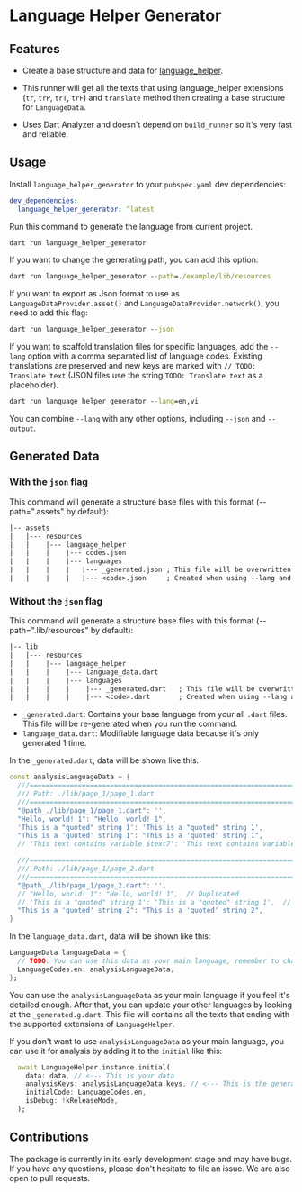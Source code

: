 # Language Helper Generator

## Features

* Create a base structure and data for [language_helper](https://pub.dev/packages/language_helper).

* This runner will get all the texts that using language_helper extensions (`tr`, `trP`, `trT`, `trF`) and `translate` method then creating a base structure for `LanguageData`.

* Uses Dart Analyzer and doesn't depend on `build_runner` so it's very fast and reliable.

## Usage

Install `language_helper_generator` to your `pubspec.yaml` dev dependencies:

``` yaml
dev_dependencies:
  language_helper_generator: ^latest
```

Run this command to generate the language from current project.

``` cmd
dart run language_helper_generator
```

If you want to change the generating path, you can add this option:

``` cmd
dart run language_helper_generator --path=./example/lib/resources
```

If you want to export as Json format to use as `LanguageDataProvider.asset()` and `LanguageDataProvider.network()`, you need to add this flag:

```cmd
dart run language_helper_generator --json
```

If you want to scaffold translation files for specific languages, add the `--lang` option with a comma separated list of language codes. Existing translations are preserved and new keys are marked with `// TODO: Translate text` (JSON files use the string `TODO: Translate text` as a placeholder).

```cmd
dart run language_helper_generator --lang=en,vi
```

You can combine `--lang` with any other options, including `--json` and `--output`.

## Generated Data

### With the `json` flag

This command will generate a structure base files with this format (--path=".assets" by default):

``` txt
|-- assets
|   |--- resources
|   |    |--- language_helper
|   |    |    |--- codes.json
|   |    |    |--- languages
|   |    |    |   |--- _generated.json ; This file will be overwritten when re-generating
|   |    |    |   |--- <code>.json     ; Created when using --lang and keeps your edits
```

### Without the `json` flag

This command will generate a structure base files with this format (--path=".lib/resources" by default):

``` txt
|-- lib
|   |--- resources
|   |    |--- language_helper
|   |    |    |--- language_data.dart
|   |    |    |--- languages
|   |    |    |    |--- _generated.dart   ; This file will be overwritten when re-generating
|   |    |    |    |--- <code>.dart       ; Created when using --lang and keeps your edits
```

* `_generated.dart`: Contains your base language from your all `.dart` files. This file will be re-generated when you run the command.
* `language_data.dart`: Modifiable language data because it's only generated 1 time.

In the `_generated.dart`, data will be shown like this:

``` dart
const analysisLanguageData = {
  ///===========================================================================
  /// Path: ./lib/page_1/page_1.dart
  ///===========================================================================
  "@path_./lib/page_1/page_1.dart": '',
  "Hello, world! 1": "Hello, world! 1",
  'This is a "quoted" string 1': 'This is a "quoted" string 1',
  "This is a 'quoted' string 1": "This is a 'quoted' string 1",
  // 'This text contains variable $text7': 'This text contains variable $text7',  // Contains variable

  ///===========================================================================
  /// Path: ./lib/page_1/page_2.dart
  ///===========================================================================
  "@path_./lib/page_1/page_2.dart": '',
  // "Hello, world! 1": "Hello, world! 1",  // Duplicated
  // 'This is a "quoted" string 1': 'This is a "quoted" string 1',  // Duplicated
  "This is a 'quoted' string 2": "This is a 'quoted' string 2",
}
```

In the `language_data.dart`, data will be shown like this:

``` dart
LanguageData languageData = {
  // TODO: You can use this data as your main language, remember to change this code to your base language code
  LanguageCodes.en: analysisLanguageData,
};
```

You can use the `analysisLanguageData` as your main language if you feel it's detailed enough. After that, you can update your other languages by looking at the `_generated.g.dart`. This file will contains all the texts that ending with the supported extensions of `LanguageHelper`.

If you don't want to use `analysisLanguageData` as your main language, you can use it for analysis by adding it to the `initial` like this:

``` dart
  await LanguageHelper.instance.initial(
    data: data, // <--- This is your data
    analysisKeys: analysisLanguageData.keys, // <--- This is the generated data
    initialCode: LanguageCodes.en,
    isDebug: !kReleaseMode,
  );
```

## Contributions

The package is currently in its early development stage and may have bugs. If you have any questions, please don't hesitate to file an issue. We are also open to pull requests.
